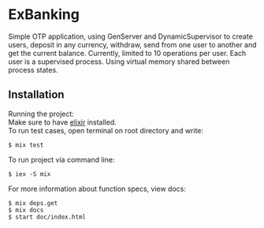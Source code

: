 # ExBanking

Simple OTP application, using GenServer and DynamicSupervisor to create users, 
deposit in any currency, withdraw, send from one user to another and get the current balance.
Currently, limited to 10 operations per user. Each user is a supervised process.
Using virtual memory shared between process states.
 

## Installation

Running the project:\
Make sure to have [elixir](https://elixir-lang.org) installed.\
To run test cases, open terminal on root directory and write:
```
$ mix test
```
To run project via command line:
```
$ iex -S mix
```
For more information about function specs, view docs:
```
$ mix deps.get
$ mix docs
$ start doc/index.html
```